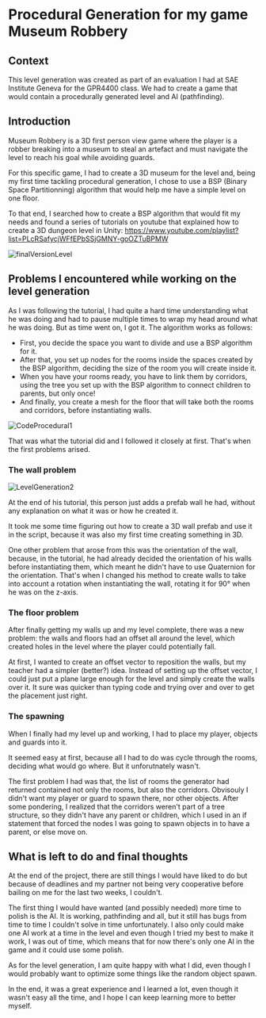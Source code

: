 # Procedural Generation for my game Museum Robbery

## Context

This level generation was created as part of an evaluation I had at SAE Institute Geneva for the GPR4400 class. We had to create a game that would contain a procedurally generated level and AI (pathfinding).


## Introduction

Museum Robbery is a 3D first person view game where the player is a robber breaking into a museum to steal an artefact and must navigate the level to reach his goal while avoiding guards.

For this specific game, I had to create a 3D museum for the level and, being my first time tackling procedural generation, I chose to use a BSP (Binary Space Partitionning) algorithm that would help me have a simple level on one floor.

To that end, I searched how to create a BSP algorithm that would fit my needs and found a series of tutorials on youtube that explained how to create a 3D dungeon level in Unity: https://www.youtube.com/playlist?list=PLcRSafycjWFfEPbSSjGMNY-goOZTuBPMW

![finalVersionLevel](https://user-images.githubusercontent.com/55787228/84155132-41792300-aa68-11ea-8687-4251a103b321.JPG)


## Problems I encountered while working on the level generation

As I was following the tutorial, I had quite a hard time understanding what he was doing and had to pause multiple times to wrap my head around what he was doing. But as time went on, I got it. The algorithm works as follows:

- First, you decide the space you want to divide and use a BSP algorithm for it.
- After that, you set up nodes for the rooms inside the spaces created by the BSP algorithm,  deciding the size of the room you will create inside it.
- When you have your rooms ready, you have to link them by corridors, using the tree you set up with the BSP algorithm to connect children to parents, but only once!
- And finally, you create a mesh for the floor that will take both the rooms and corridors, before instantiating walls.

![CodeProcedural1](https://user-images.githubusercontent.com/55787228/84154581-97010000-aa67-11ea-9717-7878bbf0c231.JPG)

That was what the tutorial did and I followed it closely at first. That's when the first problems arised.

### The wall problem

![LevelGeneration2](https://user-images.githubusercontent.com/55787228/84154270-2bb72e00-aa67-11ea-83ea-a71eda082e59.JPG)

At the end of his tutorial, this person just adds a prefab wall he had, without any explanation on what it was or how he created it.

It took me some time figuring out how to create a 3D wall prefab and use it in the script, because it was also my first time creating something in 3D.

One other problem that arose from this was the orientation of the wall, because, in the tutorial, he had already decided the orientation of his walls before instantiating them, which meant he didn't have to use Quaternion for the orientation. That's when I changed his method to create walls to take into account a rotation when instantiating the wall, rotating it for 90° when he was on the z-axis.

### The floor problem

After finally getting my walls up and my level complete, there was a new problem: the walls and floors had an offset all around the level, which created holes in the level where the player could potentially fall.

At first, I wanted to create an offset vector to reposition the walls, but my teacher had a simpler (better?) idea. Instead of setting up the offset vector, I could just put a plane large enough for the level  and simply create the walls over it. It sure was quicker than typing code and trying over and over to get the placement just right.

### The spawning

When I finally had my level up and working, I had to place my player, objects and guards into it.

It seemed easy at first, because all I had to do was cycle through the rooms, deciding what would go where. But it unforutnately wasn't.

The first problem I had was that, the list of rooms the generator had returned contained not only the rooms, but also the corridors. Obvisouly I didn't want my player or guard to spawn there, nor other objects. After some pondering, I realized that the corridors weren't part of a tree structure, so they didn't have any parent or children, which I used in an if statement that forced the nodes I was going to spawn objects in to have a parent, or else move on.

## What is left to do and final thoughts

At the end of the project, there are still things I would have liked to do but because of deadlines and my partner not being very cooperative before bailing on me for the last two weeks, I couldn't.

The first thing I would have wanted (and possibly needed) more time to polish is the AI. It is working, pathfinding and all, but it still has bugs from time to time I couldn't solve in time unfortunately. I also only could make one AI work at a time in the level and even though I tried my best to make it work, I was out of time,  which means that for now there's only one AI in the game and it could use some polish.

As for the level generation, I am quite happy with what I did, even though I would probably want to optimize some things like the random object spawn.

In the end, it was a great experience and I learned a lot, even though it wasn't easy all the time, and I hope I can keep learning more to better myself.
